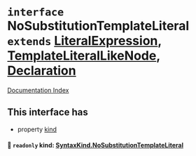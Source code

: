 # `interface` NoSubstitutionTemplateLiteral `extends` [LiteralExpression](../private.interface.LiteralExpression/README.md), [TemplateLiteralLikeNode](../private.interface.TemplateLiteralLikeNode/README.md), [Declaration](../private.interface.Declaration/README.md)

[Documentation Index](../README.md)

## This interface has

- property [kind](#-readonly-kind-syntaxkindnosubstitutiontemplateliteral)


#### 📄 `readonly` kind: [SyntaxKind.NoSubstitutionTemplateLiteral](../private.enum.SyntaxKind/README.md#nosubstitutiontemplateliteral--15)



